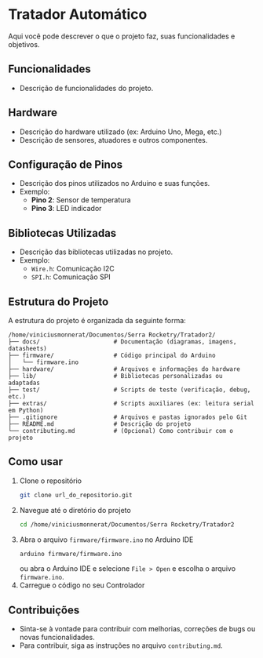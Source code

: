 # Tratador Automático

Aqui você pode descrever o que o projeto faz, suas funcionalidades e objetivos.

## Funcionalidades
- Descrição de funcionalidades do projeto.

## Hardware
- Descrição do hardware utilizado (ex: Arduino Uno, Mega, etc.)
- Descrição de sensores, atuadores e outros componentes.

## Configuração de Pinos
- Descrição dos pinos utilizados no Arduino e suas funções.
- Exemplo:
  - **Pino 2**: Sensor de temperatura
  - **Pino 3**: LED indicador

## Bibliotecas Utilizadas
- Descrição das bibliotecas utilizadas no projeto.
- Exemplo:
  - `Wire.h`: Comunicação I2C
  - `SPI.h`: Comunicação SPI

## Estrutura do Projeto
A estrutura do projeto é organizada da seguinte forma:
```
/home/viniciusmonnerat/Documentos/Serra Rocketry/Tratador2/
├── docs/                     # Documentação (diagramas, imagens, datasheets)
├── firmware/                 # Código principal do Arduino
│   └── firmware.ino
├── hardware/                 # Arquivos e informações do hardware
├── lib/                      # Bibliotecas personalizadas ou adaptadas
├── test/                     # Scripts de teste (verificação, debug, etc.)
├── extras/                   # Scripts auxiliares (ex: leitura serial em Python)
├── .gitignore                # Arquivos e pastas ignorados pelo Git
├── README.md                 # Descrição do projeto
└── contributing.md           # (Opcional) Como contribuir com o projeto
```

## Como usar
1. Clone o repositório
    ```bash
    git clone url_do_repositorio.git
    ```
2. Navegue até o diretório do projeto
    ```bash
    cd /home/viniciusmonnerat/Documentos/Serra Rocketry/Tratador2
    ```
3. Abra o arquivo `firmware/firmware.ino` no Arduino IDE
    ```bash
    arduino firmware/firmware.ino
    ```
    ou abra o Arduino IDE e selecione `File > Open` e escolha o arquivo `firmware.ino`.
4. Carregue o código no seu Controlador

## Contribuições
- Sinta-se à vontade para contribuir com melhorias, correções de bugs ou novas funcionalidades.
- Para contribuir, siga as instruções no arquivo `contributing.md`.

